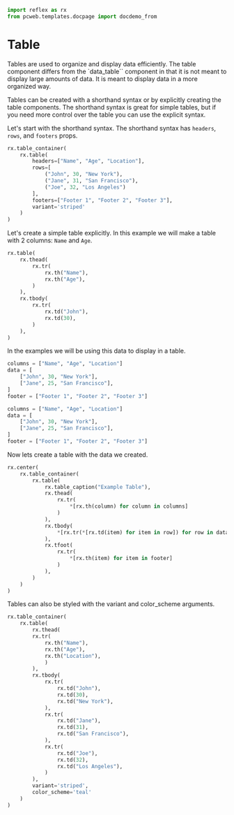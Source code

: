 ```python exec
import reflex as rx
from pcweb.templates.docpage import docdemo_from
```

# Table

Tables are used to organize and display data efficiently.
The table component differs from the `data_table`` component in that it is not meant to display large amounts of data.
It is meant to display data in a more organized way.

Tables can be created with a shorthand syntax or by explicitly creating the table components.
The shorthand syntax is great for simple tables, but if you need more control over the table you can use the explicit syntax.

Let's start with the shorthand syntax.
The shorthand syntax has `headers`, `rows`, and `footers` props.

```python demo
rx.table_container(
    rx.table(
        headers=["Name", "Age", "Location"],
        rows=[
            ("John", 30, "New York"),
            ("Jane", 31, "San Francisco"),
            ("Joe", 32, "Los Angeles")
        ],
        footers=["Footer 1", "Footer 2", "Footer 3"],
        variant='striped'
    )
)
```

Let's create a simple table explicitly. In this example we will make a table with 2 columns: `Name` and `Age`.

```python demo
rx.table(
    rx.thead(
        rx.tr(
            rx.th("Name"),
            rx.th("Age"),
        )
    ),
    rx.tbody(
        rx.tr(
            rx.td("John"),
            rx.td(30),
        )
    ),
)
```

In the examples we will be using this data to display in a table.

```python exec
columns = ["Name", "Age", "Location"]
data = [
    ["John", 30, "New York"],
    ["Jane", 25, "San Francisco"],
]
footer = ["Footer 1", "Footer 2", "Footer 3"]
```

```python
columns = ["Name", "Age", "Location"]
data = [
    ["John", 30, "New York"],
    ["Jane", 25, "San Francisco"],
]
footer = ["Footer 1", "Footer 2", "Footer 3"]
```

Now lets create a table with the data we created.

```python eval
rx.center(
    rx.table_container(
        rx.table(
            rx.table_caption("Example Table"),
            rx.thead(
                rx.tr(
                    *[rx.th(column) for column in columns]
                )
            ),
            rx.tbody(
                *[rx.tr(*[rx.td(item) for item in row]) for row in data]
            ),
            rx.tfoot(
                rx.tr(
                    *[rx.th(item) for item in footer]
                )
            ),
        )
    )
)
```

Tables can also be styled with the variant and color_scheme arguments.

```python demo
rx.table_container(
    rx.table(
        rx.thead(
        rx.tr(
            rx.th("Name"),
            rx.th("Age"),
            rx.th("Location"),
            )
        ),
        rx.tbody(
            rx.tr(
                rx.td("John"),
                rx.td(30),
                rx.td("New York"),
            ),
            rx.tr(
                rx.td("Jane"), 
                rx.td(31),
                rx.td("San Francisco"),
            ),
            rx.tr(
                rx.td("Joe"),
                rx.td(32),
                rx.td("Los Angeles"),
            )
        ),
        variant='striped',
        color_scheme='teal'
    )
)
```
